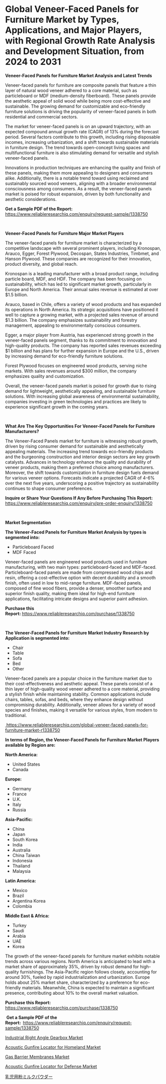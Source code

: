 <p><h1>Global Veneer-Faced Panels for Furniture Market by Types, Applications, and Major Players, with Regional Growth Rate Analysis and Development Situation, from 2024 to 2031</h1></p><p><strong>Veneer-Faced Panels for Furniture Market Analysis and Latest Trends</strong></p>
<p><p>Veneer-faced panels for furniture are composite panels that feature a thin layer of natural wood veneer adhered to a core material, such as particleboard or MDF (medium-density fiberboard). These panels provide the aesthetic appeal of solid wood while being more cost-effective and sustainable. The growing demand for customizable and eco-friendly furniture solutions is driving the popularity of veneer-faced panels in both residential and commercial sectors.</p><p>The market for veneer-faced panels is on an upward trajectory, with an expected compound annual growth rate (CAGR) of 13% during the forecast period. Several factors contribute to this growth, including rising disposable incomes, increasing urbanization, and a shift towards sustainable materials in furniture design. The trend towards open-concept living spaces and multifunctional furniture is also stimulating demand for versatile and stylish veneer-faced panels.</p><p>Innovations in production techniques are enhancing the quality and finish of these panels, making them more appealing to designers and consumers alike. Additionally, there is a notable trend toward using reclaimed and sustainably sourced wood veneers, aligning with a broader environmental consciousness among consumers. As a result, the veneer-faced panels market is poised for robust expansion, driven by both functionality and aesthetic considerations.</p></p>
<p><strong>Get a Sample PDF of the Report:&nbsp;</strong> <a href="https://www.reliableresearchiq.com/enquiry/request-sample/1338750?utm_campaign=101&utm_medium=2&utm_source=Github&utm_content=ia&utm_term=20102024&utm_id=veneer-faced-panels-for-furniture">https://www.reliableresearchiq.com/enquiry/request-sample/1338750</a></p>
<p>&nbsp;</p>
<p><strong>Veneer-Faced Panels for Furniture Major Market Players</strong></p>
<p><p>The veneer-faced panels for furniture market is characterized by a competitive landscape with several prominent players, including Kronospan, Arauco, Egger, Forest Plywood, Decospan, States Industries, Timbmet, and Hanson Plywood. These companies are recognized for their innovation, product diversity, and global reach.</p><p>Kronospan is a leading manufacturer with a broad product range, including particle board, MDF, and HDF. The company has been focusing on sustainability, which has led to significant market growth, particularly in Europe and North America. Their annual sales revenue is estimated at over $1.5 billion. </p><p>Arauco, based in Chile, offers a variety of wood products and has expanded its operations in North America. Its strategic acquisitions have positioned it well to capture a growing market, with a projected sales revenue of around $1.3 billion. The company emphasizes sustainability and forestry management, appealing to environmentally conscious consumers.</p><p>Egger, a major player from Austria, has experienced strong growth in the veneer-faced panels segment, thanks to its commitment to innovation and high-quality products. The company has reported sales revenues exceeding $1 billion and has plans for further expansion in Europe and the U.S., driven by increasing demand for eco-friendly furniture solutions.</p><p>Forest Plywood focuses on engineered wood products, serving niche markets. With sales revenues around $300 million, the company emphasizes quality and customization.</p><p>Overall, the veneer-faced panels market is poised for growth due to rising demand for lightweight, aesthetically appealing, and sustainable furniture solutions. With increasing global awareness of environmental sustainability, companies investing in green technologies and practices are likely to experience significant growth in the coming years.</p></p>
<p>&nbsp;</p>
<p><strong>What Are The Key Opportunities For Veneer-Faced Panels for Furniture Manufacturers?</strong></p>
<p><p>The Veneer-Faced Panels market for furniture is witnessing robust growth, driven by rising consumer demand for sustainable and aesthetically appealing materials. The increasing trend towards eco-friendly products and the burgeoning construction and interior design sectors are key growth catalysts. Advances in technology enhance the quality and durability of veneer products, making them a preferred choice among manufacturers. Moreover, the shift towards customization in furniture design fuels demand for various veneer options. Forecasts indicate a projected CAGR of 4-6% over the next five years, underscoring a positive trajectory as sustainability continues to shape consumer preferences.</p></p>
<p><strong>Inquire or Share Your Questions If Any Before Purchasing This Report:</strong> <a href="https://www.reliableresearchiq.com/enquiry/pre-order-enquiry/1338750?utm_campaign=101&utm_medium=2&utm_source=Github&utm_content=ia&utm_term=20102024&utm_id=veneer-faced-panels-for-furniture">https://www.reliableresearchiq.com/enquiry/pre-order-enquiry/1338750</a></p>
<p>&nbsp;</p>
<p><strong>Market Segmentation</strong></p>
<p><strong>The Veneer-Faced Panels for Furniture Market Analysis by types is segmented into:</strong></p>
<p><ul><li>Particleboard Faced</li><li>MDF Faced</li></ul></p>
<p><p>Veneer-faced panels are engineered wood products used in furniture manufacturing, with two main types: particleboard-faced and MDF-faced. Particleboard-faced panels are made from compressed wood chips and resin, offering a cost-effective option with decent durability and a smooth finish, often used in low to mid-range furniture. MDF-faced panels, composed of fine wood fibers, provide a denser, smoother surface and superior finish quality, making them ideal for high-end furniture applications, facilitating intricate designs and superior paint adhesion.</p></p>
<p><strong>Purchase this Report:&nbsp;</strong><a href="https://www.reliableresearchiq.com/purchase/1338750?utm_campaign=101&utm_medium=2&utm_source=Github&utm_content=ia&utm_term=20102024&utm_id=veneer-faced-panels-for-furniture">https://www.reliableresearchiq.com/purchase/1338750</a></p>
<p>&nbsp;</p>
<p><strong>The Veneer-Faced Panels for Furniture Market Industry Research by Application is segmented into:</strong></p>
<p><ul><li>Chair</li><li>Table</li><li>Sofa</li><li>Bed</li><li>Other</li></ul></p>
<p><p>Veneer-faced panels are a popular choice in the furniture market due to their cost-effectiveness and aesthetic appeal. These panels consist of a thin layer of high-quality wood veneer adhered to a core material, providing a stylish finish while maintaining stability. Common applications include chairs, tables, sofas, and beds, where they enhance design without compromising durability. Additionally, veneer allows for a variety of wood species and finishes, making it versatile for various styles, from modern to traditional.</p></p>
<p><a href="https://www.reliableresearchiq.com/global-veneer-faced-panels-for-furniture-market-r1338750?utm_campaign=101&utm_medium=2&utm_source=Github&utm_content=ia&utm_term=20102024&utm_id=veneer-faced-panels-for-furniture">&nbsp;https://www.reliableresearchiq.com/global-veneer-faced-panels-for-furniture-market-r1338750</a></p>
<p><strong>In terms of Region, the Veneer-Faced Panels for Furniture Market Players available by Region are:</strong></p>
<p>
    <p> <strong> North America: </strong>
        <ul>
            <li>United States</li>
            <li>Canada</li>
        </ul>
        </p> 
    <p> <strong> Europe: </strong>
        <ul>
            <li>Germany</li>
            <li>France</li>
            <li>U.K.</li>
            <li>Italy</li>
            <li>Russia</li>
        </ul>
        </p> 
    <p> <strong> Asia-Pacific: </strong>
        <ul>
            <li>China</li>
            <li>Japan</li>
            <li>South Korea</li>
            <li>India</li>
            <li>Australia</li>
            <li>China Taiwan</li>
            <li>Indonesia</li>
            <li>Thailand</li>
            <li>Malaysia</li>
        </ul>
        </p> 
    <p> <strong> Latin America: </strong>
        <ul>
            <li>Mexico</li>
            <li>Brazil</li>
            <li>Argentina Korea</li>
            <li>Colombia</li>
        </ul>
        </p> 
    <p> <strong> Middle East & Africa: </strong>
        <ul>
            <li>Turkey</li>
            <li>Saudi</li>
            <li>Arabia</li>
            <li>UAE</li>
            <li>Korea</li>
        </ul>
    </p>
    </p>
<p><p>The growth of the veneer-faced panels for furniture market exhibits notable trends across various regions. North America is anticipated to lead with a market share of approximately 35%, driven by robust demand for high-quality furnishings. The Asia-Pacific region follows closely, accounting for around 30%, fueled by rapid industrialization and urbanization. Europe holds about 25% market share, characterized by a preference for eco-friendly materials. Meanwhile, China is expected to maintain a significant presence, contributing about 10% to the overall market valuation.</p></p>
<p><strong>Purchase this Report: </strong><a href="https://www.reliableresearchiq.com/purchase/1338750?utm_campaign=101&utm_medium=2&utm_source=Github&utm_content=ia&utm_term=20102024&utm_id=veneer-faced-panels-for-furniture">https://www.reliableresearchiq.com/purchase/1338750</a></p>
<p>&nbsp;<strong>Get a Sample PDF of the Report:&nbsp;&nbsp;</strong><a href="https://www.reliableresearchiq.com/enquiry/request-sample/1338750?utm_campaign=101&utm_medium=2&utm_source=Github&utm_content=ia&utm_term=20102024&utm_id=veneer-faced-panels-for-furniture">https://www.reliableresearchiq.com/enquiry/request-sample/1338750</a></p>
<p><strong></strong></p>
<p><p><a href="https://www.linkedin.com/pulse/navigating-global-industrial-right-angle-gearbox-market-landscape-j8xvc?utm_campaign=101&utm_medium=2&utm_source=Github&utm_content=ia&utm_term=20102024&utm_id=veneer-faced-panels-for-furniture">Industrial Right Angle Gearbox Market</a></p><p><a href="https://github.com/ellenqyqdyches/Market-Research-Report-List-1/blob/main/acoustic-gunfire-locator-for-homeland-market.md?utm_campaign=101&utm_medium=2&utm_source=Github&utm_content=ia&utm_term=20102024&utm_id=veneer-faced-panels-for-furniture">Acoustic Gunfire Locator for Homeland Market</a></p><p><a href="https://www.linkedin.com/pulse/strategic-roadmap-success-global-gas-barrier-membranes-market-56jcc?utm_campaign=101&utm_medium=2&utm_source=Github&utm_content=ia&utm_term=20102024&utm_id=veneer-faced-panels-for-furniture">Gas Barrier Membranes Market</a></p><p><a href="https://github.com/cleora2ime/Market-Research-Report-List-1/blob/main/acoustic-gunfire-locator-for-defense-market.md?utm_campaign=101&utm_medium=2&utm_source=Github&utm_content=ia&utm_term=20102024&utm_id=veneer-faced-panels-for-furniture">Acoustic Gunfire Locator for Defense Market</a></p><p><a href="https://github.com/lababdou/Market-Research-Report-List-6/blob/main/722725219604.md?utm_campaign=101&utm_medium=2&utm_source=Github&utm_content=ia&utm_term=20102024&utm_id=veneer-faced-panels-for-furniture">乳児用粉ミルクパウダー</a></p></p>